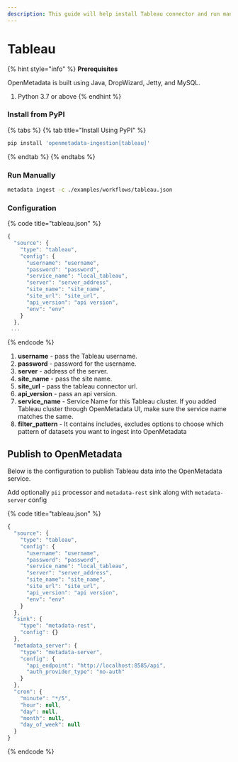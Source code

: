 ```yaml
---
description: This guide will help install Tableau connector and run manually
---
```


# Tableau

{% hint style="info" %}
**Prerequisites**

OpenMetadata is built using Java, DropWizard, Jetty, and MySQL.

1. Python 3.7 or above
{% endhint %}

### Install from PyPI

{% tabs %}
{% tab title="Install Using PyPI" %}
```bash
pip install 'openmetadata-ingestion[tableau]'
```
{% endtab %}
{% endtabs %}

### Run Manually

```bash
metadata ingest -c ./examples/workflows/tableau.json
```

### Configuration

{% code title="tableau.json" %}
```javascript
{
  "source": {
    "type": "tableau",
    "config": {
      "username": "username",
      "password": "password",
      "service_name": "local_tableau",
      "server": "server_address",
      "site_name": "site_name",
      "site_url": "site_url",
      "api_version": "api version",
      "env": "env"
    }
  },
 ...
```
{% endcode %}

1. **username** - pass the Tableau username.
2. **password** - password for the username.
3. **server** - address of the server.
4. **site\_name** - pass the site name.
5. **site\_url** - pass the tableau connector url.
6. **api\_version** - pass an api version.
7. **service\_name** - Service Name for this Tableau cluster. If you added Tableau cluster through OpenMetadata UI, make sure the service name matches the same.
8. **filter\_pattern** - It contains includes, excludes options to choose which pattern of datasets you want to ingest into OpenMetadata

## Publish to OpenMetadata

Below is the configuration to publish Tableau data into the OpenMetadata service.

Add optionally `pii` processor and `metadata-rest` sink along with `metadata-server` config

{% code title="tableau.json" %}
```javascript
{
  "source": {
    "type": "tableau",
    "config": {
      "username": "username",
      "password": "password",
      "service_name": "local_tableau",
      "server": "server_address",
      "site_name": "site_name",
      "site_url": "site_url",
      "api_version": "api version",
      "env": "env"
    }
  },
  "sink": {
    "type": "metadata-rest",
    "config": {}
  },
  "metadata_server": {
    "type": "metadata-server",
    "config": {
      "api_endpoint": "http://localhost:8585/api",
      "auth_provider_type": "no-auth"
    }
  },
  "cron": {
    "minute": "*/5",
    "hour": null,
    "day": null,
    "month": null,
    "day_of_week": null
  }
}
```
{% endcode %}

